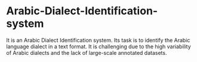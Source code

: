 # Arabic-Dialect-Identification-system
It is an Arabic Dialect Identification system. Its task is to identify the Arabic language dialect in a text format. It is challenging due to the high variability of Arabic dialects and the lack of large-scale annotated datasets.  

